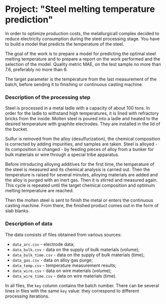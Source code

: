 # Project: "Steel melting temperature prediction"

In order to optimize production costs, the melallurgicall complex decided to reduce electricity consumption during the steel processing stage. You have to build a model that predicts the temperature of the steel.

The goal of the work is to prepare a model for predicting the optimal steel melting temperature and to prepare a report on the work performed and the selection of the model. Quality metric MAE, on the test sample no more than 7.6, preferably no more than 6.

The target parameter is the temperature from the last measurement of the batch, before sending it to finishing or continuous casting machine.

### Description of the processing step

Steel is processed in a metal ladle with a capacity of about 100 tons. In order for the ladle to withstand high temperatures, it is lined with refractory bricks from the inside. Molten steel is poured into a ladle and heated to the desired temperature with graphite electrodes. They are installed in the lid of the bucket.

Sulfur is removed from the alloy (desulfurization), the chemical composition is corrected by adding impurities, and samples are taken. Steel is alloyed - its composition is changed - by feeding pieces of alloy from a bunker for bulk materials or wire through a special tribe apparatus.

Before introducing alloying additives for the first time, the temperature of the steel is measured and its chemical analysis is carried out. Then the temperature is raised for several minutes, alloying materials are added and the alloy is purged with an inert gas. Then it is stirred and measured again. This cycle is repeated until the target chemical composition and optimum melting temperature are reached.

Then the molten steel is sent to finish the metal or enters the continuous casting machine. From there, the finished product comes out in the form of slab blanks.

### Description of data

The data consists of files obtained from various sources:

- `data_arc.csv` - electrode data;
- `data_bulk.csv` - data on the supply of bulk materials (volume);
- `data_bulk_time.csv` - data on the supply of bulk materials (time);
- `data_gas.csv` - data on alloy gas purge;
- `data_temp.csv` - temperature measurement results;
- `data_wire.csv` - data on wire materials (volume);
- `data_wire_time.csv` - data on wire materials (time).

In all files, the `key` column contains the batch number. There can be several lines in files with the same `key` value: they correspond to different processing iterations.
